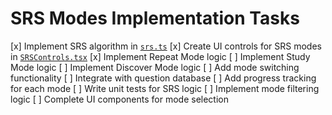 # SRS Modes Implementation Tasks

[x] Implement SRS algorithm in [`srs.ts`](src/lib/srs.ts)
[x] Create UI controls for SRS modes in [`SRSControls.tsx`](src/components/SRSControls.tsx)
[x] Implement Repeat Mode logic
[ ] Implement Study Mode logic
[ ] Implement Discover Mode logic
[ ] Add mode switching functionality
[ ] Integrate with question database
[ ] Add progress tracking for each mode
[ ] Write unit tests for SRS logic
[ ] Implement mode filtering logic
[ ] Complete UI components for mode selection